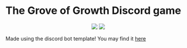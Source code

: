 # The Grove of Growth Discord game

<p align="center">
  <a href="https://discord.com/invite/HvnSusn8bd"><img src="https://img.shields.io/discord/739934735387721768?logo=discord"></a>
  <a href="https://github.com/psf/black"><img src="https://img.shields.io/badge/code%20style-black-000000.svg"></a>
</p>

Made using the discord bot template! You may find it [here](https://github.com/kkrypt0nn/Python-Discord-Bot-Template)
